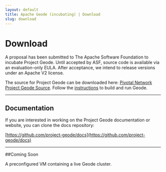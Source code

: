 ```yaml
---
layout: default
title: Apache Geode (incubating) | Download
slug: download
---
```


# Download

A proposal has been submitted to The Apache Software Foundation to incubate Project Geode. Until accepted by ASF, source code is available via an evaluation-only EULA. After acceptance, we intend to release versions under an Apache V2 license.

The source for Project Geode can be downloaded here:
[Pivotal Network Project Geode Source](https://network.pivotal.io/products/project-geode).  Follow the [instructions](https://github.com/project-geode/docs/wiki#geode-in-5-minutes) to build and run Geode.

***

## Documentation

If you are interested in working on the Project Geode documentation or website, you can clone the docs repository:

[https://github.com/project-geode/docs](https://github.com/project-geode/docs)

***

##Coming Soon

A preconfigured VM containing a live Geode cluster.
